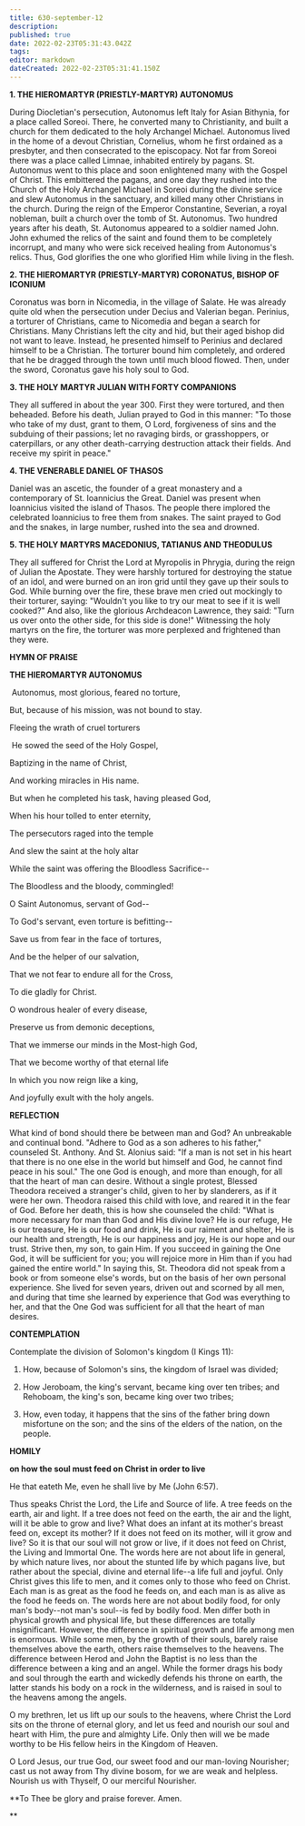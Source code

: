 ```yaml
---
title: 630-september-12
description: 
published: true
date: 2022-02-23T05:31:43.042Z
tags: 
editor: markdown
dateCreated: 2022-02-23T05:31:41.150Z
---
```



**1. THE HIEROMARTYR (PRIESTLY-MARTYR) AUTONOMUS**

During Diocletian's persecution, Autonomus left Italy for Asian Bithynia, for a place called Soreoi. There, he converted many to Christianity, and built a church for them dedicated to the holy Archangel Michael. Autonomus lived in the home of a devout Christian, Cornelius, whom he first ordained as a presbyter, and then consecrated to the episcopacy. Not far from Soreoi there was a place called Limnae, inhabited entirely by pagans. St. Autonomus went to this place and soon enlightened many with the Gospel of Christ. This embittered the pagans, and one day they rushed into the Church of the Holy Archangel Michael in Soreoi during the divine service and slew Autonomus in the sanctuary, and killed many other Christians in the church. During the reign of the Emperor Constantine, Severian, a royal nobleman, built a church over the tomb of St. Autonomus. Two hundred years after his death, St. Autonomus appeared to a soldier named John. John exhumed the relics of the saint and found them to be completely incorrupt, and many who were sick received healing from Autonomus's relics. Thus, God glorifies the one who glorified Him while living in the flesh.

**2. THE HIEROMARTYR (PRIESTLY-MARTYR) CORONATUS, BISHOP OF ICONIUM**

Coronatus was born in Nicomedia, in the village of Salate. He was already quite old when the persecution under Decius and Valerian began. Perinius, a torturer of Christians, came to Nicomedia and began a search for Christians. Many Christians left the city and hid, but their aged bishop did not want to leave. Instead, he presented himself to Perinius and declared himself to be a Christian. The torturer bound him completely, and ordered that he be dragged through the town until much blood flowed. Then, under the sword, Coronatus gave his holy soul to God.

**3. THE HOLY MARTYR JULIAN WITH FORTY COMPANIONS**

They all suffered in about the year 300. First they were tortured, and then beheaded. Before his death, Julian prayed to God in this manner: "To those who take of my dust, grant to them, O Lord, forgiveness of sins and the subduing of their passions; let no ravaging birds, or grasshoppers, or caterpillars, or any other death-carrying destruction attack their fields. And receive my spirit in peace."

**4. THE VENERABLE DANIEL OF THASOS**

Daniel was an ascetic, the founder of a great monastery and a contemporary of St. Ioannicius the Great. Daniel was present when Ioannicius visited the island of Thasos. The people there implored the celebrated Ioannicius to free them from snakes. The saint prayed to God and the snakes, in large number, rushed into the sea and drowned.

**5. THE HOLY MARTYRS MACEDONIUS, TATIANUS AND THEODULUS**

They all suffered for Christ the Lord at Myropolis in Phrygia, during the reign of Julian the Apostate. They were harshly tortured for destroying the statue of an idol, and were burned on an iron grid until they gave up their souls to God. While burning over the fire, these brave men cried out mockingly to their torturer, saying: "Wouldn't you like to try our meat to see if it is well cooked?" And also, like the glorious Archdeacon Lawrence, they said: "Turn us over onto the other side, for this side is done!" Witnessing the holy martyrs on the fire, the torturer was more perplexed and frightened than they were.

**HYMN OF PRAISE**

**THE HIEROMARTYR AUTONOMUS**

 Autonomus, most glorious, feared no torture, 


But, because of his mission, was not bound to stay.

Fleeing the wrath of cruel torturers

 He sowed the seed of the Holy Gospel,

Baptizing in the name of Christ,

And working miracles in His name.


But when he completed his task, having pleased God, 


When his hour tolled to enter eternity,

The persecutors raged into the temple

And slew the saint at the holy altar

While the saint was offering the Bloodless Sacrifice--

The Bloodless and the bloody, commingled!

O Saint Autonomus, servant of God--

To God's servant, even torture is befitting--

Save us from fear in the face of tortures,

And be the helper of our salvation,

That we not fear to endure all for the Cross,

To die gladly for Christ.

O wondrous healer of every disease,

Preserve us from demonic deceptions,

That we immerse our minds in the Most-high God,

That we become worthy of that eternal life

In which you now reign like a king,

And joyfully exult with the holy angels.


**REFLECTION**

What kind of bond should there be between man and God? An unbreakable and continual bond. "Adhere to God as a son adheres to his father," counseled St. Anthony. And St. Alonius said: "If a man is not set in his heart that there is no one else in the world but himself and God, he cannot find peace in his soul." The one God is enough, and more than enough, for all that the heart of man can desire. Without a single protest, Blessed Theodora received a stranger's child, given to her by slanderers, as if it were her own. Theodora raised this child with love, and reared it in the fear of God. Before her death, this is how she counseled the child: "What is more necessary for man than God and His divine love? He is our refuge, He is our treasure, He is our food and drink, He is our raiment and shelter, He is our health and strength, He is our happiness and joy, He is our hope and our trust. Strive then, my son, to gain Him. If you succeed in gaining the One God, it will be sufficient for you; you will rejoice more in Him than if you had gained the entire world." In saying this, St. Theodora did not speak from a book or from someone else's words, but on the basis of her own personal experience. She lived for seven years, driven out and scorned by all men, and during that time she learned by experience that God was everything to her, and that the One God was sufficient for all that the heart of man desires.

**CONTEMPLATION**

Contemplate the division of Solomon's kingdom (I Kings 11):

1.  How, because of Solomon's sins, the kingdom of Israel was divided;

1.  How Jeroboam, the king's servant, became king over ten tribes; and Rehoboam, the king's son, became king over two tribes;

1.  How, even today, it happens that the sins of the father bring down misfortune on the son; and the sins of the elders of the nation, on the people.

**HOMILY**

**on how the soul must feed on Christ in order to live**

He that eateth Me, even he shall live by Me (John 6:57).

Thus speaks Christ the Lord, the Life and Source of life. A tree feeds on the earth, air and light. If a tree does not feed on the earth, the air and the light, will it be able to grow and live? What does an infant at its mother's breast feed on, except its mother? If it does not feed on its mother, will it grow and live? So it is that our soul will not grow or live, if it does not feed on Christ, the Living and Immortal One. The words here are not about life in general, by which nature lives, nor about the stunted life by which pagans live, but rather about the special, divine and eternal life--a life full and joyful. Only Christ gives this life to men, and it comes only to those who feed on Christ. Each man is as great as the food he feeds on, and each man is as alive as the food he feeds on. The words here are not about bodily food, for only man's body--not man's soul--is fed by bodily food. Men differ both in physical growth and physical life, but these differences are totally insignificant. However, the difference in spiritual growth and life among men is enormous. While some men, by the growth of their souls, barely raise themselves above the earth, others raise themselves to the heavens. The difference between Herod and John the Baptist is no less than the difference between a king and an angel. While the former drags his body and soul through the earth and wickedly defends his throne on earth, the latter stands his body on a rock in the wilderness, and is raised in soul to the heavens among the angels.

O my brethren, let us lift up our souls to the heavens, where Christ the Lord sits on the throne of eternal glory, and let us feed and nourish our soul and heart with Him, the pure and almighty Life. Only then will we be made worthy to be His fellow heirs in the Kingdom of Heaven.

O Lord Jesus, our true God, our sweet food and our man-loving Nourisher; cast us not away from Thy divine bosom, for we are weak and helpless. Nourish us with Thyself, O our merciful Nourisher.

**To Thee be glory and praise forever. Amen.

** 
